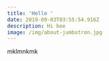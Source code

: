 ```yaml
---
title: 'Hello '
date: 2019-09-03T03:55:54.916Z
description: Hi bee
image: /img/about-jumbotron.jpg
---
```

mklmnkmk
